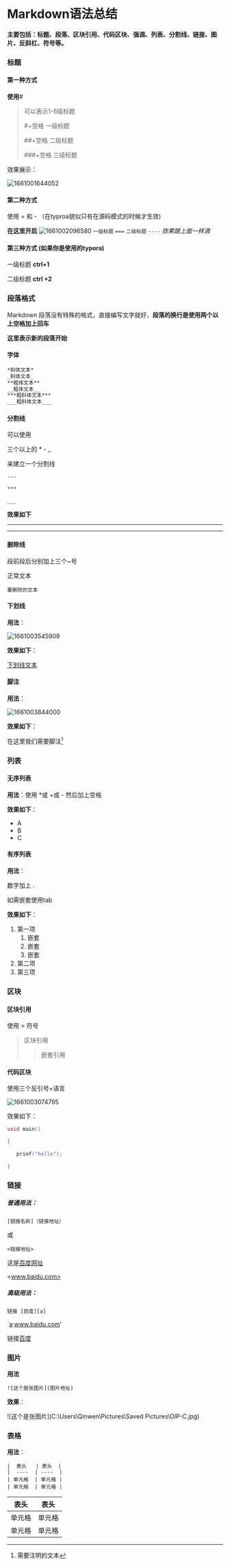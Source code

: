 # Markdown语法总结

**主要包括：标题、段落、区块引用、代码区块、强调、列表、分割线、链接、图片、反斜杠、符号等。**

### 标题

#### 第一种方式  

**使用**#

> 可以表示1-6级标题
>
> #+空格  一级标题
>
> ##+空格  二级标题
>
> ###+空格  三级标题

效果展示：

![1661001644052](C:\Users\Qinwen\AppData\Roaming\Typora\typora-user-images\1661001644052.png)

#### 第二种方式 

使用 = 和 -   （在typroa貌似只有在源码模式的时候才生效)

**在这里开启**
![1661002096580](C:\Users\Qinwen\AppData\Roaming\Typora\typora-user-images\1661002096580.png)
`一级标题`
`===`
`二级标题`
`----`
*效果跟上面一样滴*

#### 第三种方式 (如果你是使用的typora)

一级标题    **ctrl+1**

二级标题    **ctrl +2**

### 段落格式

Markdown 段落没有特殊的格式，直接编写文字就好，**段落的换行是使用两个以上空格加上回车**  

**这里表示新的段落开始**

#### 字体

```markdown
*斜体文本*
_斜体文本_
**粗体文本**
__粗体文本__
***粗斜体文本***
___粗斜体文本___
```

#### 分割线

可以使用

三个以上的 * - _ 

来建立一个分割线

`---`

`***`

`___`

**效果如下**

***

---

#### 删除线

段前段后分别加上三个~号

正常文本

~~~
要删除的文本
~~~

#### 下划线

**用法**：

![1661003545909](C:\Users\Qinwen\AppData\Roaming\Typora\typora-user-images\1661003545909.png)

**效果如下**：

<u>下划线文本</u>

#### 脚注

**用法**：

![1661003844000](C:\Users\Qinwen\AppData\Roaming\Typora\typora-user-images\1661003844000.png)

**效果如下**：

在这里我们需要脚注[^T]

[^T]:需要注明的文本



### 列表

#### 无序列表

**用法**：使用 *或 +或 -  然后加上空格

**效果如下**：

* A
* B
* C

#### 有序列表

**用法**：

数字加上 .  

如需嵌套使用tab

**效果如下**：

1. 第一项
   1. 嵌套
   2. 嵌套
   3. 嵌套
2. 第二项
3. 第三项

### 区块

#### 区块引用

使用 > 符号

> 区块引用
>
> > 嵌套引用  

#### 代码区块

使用三个反引号+语言 

![1661003074795](C:\Users\Qinwen\AppData\Roaming\Typora\typora-user-images\1661003074795.png)

效果如下：

```c
void main()

​{

​	prinf("hello");

​}
```

### 链接

##### 普通用法：

`[链接名称]（链接地址）`

或

`<链接地址>`

这是[百度网址](www.baidu.com)

<www.baidu.com>

##### 高级用法：

`链接 [百度][a]`

`[a]:www.baidu.com'

链接[百度][a]

[a]:www.baidu.com

### 图片

**用法**

`![这个是张图片](图片地址)`

**效果**：

![这个是张图片](C:\Users\Qinwen\Pictures\Saved Pictures\OIP-C.jpg)

### 表格

**用法**：

```
|  表头   | 表头  |
|  ----  | ----  |
| 单元格  | 单元格 |
| 单元格  | 单元格 |
```

| 表头   | 表头   |
| ------ | ------ |
| 单元格 | 单元格 |
| 单元格 | 单元格 |